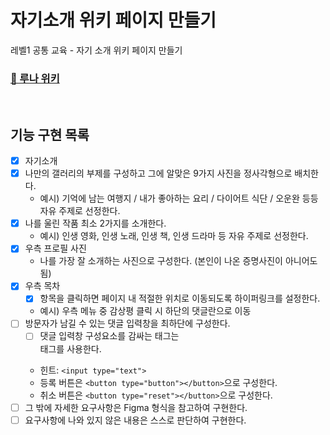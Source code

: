 # 자기소개 위키 페이지 만들기

레벨1 공통 교육 - 자기 소개 위키 페이지 만들기

### [🌙 루나 위키](https://shinjungoh.github.io/web-wiki-introduction/)

<br/>

## 기능 구현 목록

- [x] 자기소개
- [x] 나만의 갤러리의 부제를 구성하고 그에 알맞은 9가지 사진을 정사각형으로 배치한다.
  * 예시) 기억에 남는 여행지 / 내가 좋아하는 요리 / 다이어트 식단 / 오운완 등등 자유 주제로 선정한다.
- [x] 나를 울린 작품 최소 2가지를 소개한다. 
  * 예시) 인생 영화, 인생 노래, 인생 책, 인생 드라마 등 자유 주제로 선정한다.
- [x] 우측 프로필 사진
  * 나를 가장 잘 소개하는 사진으로 구성한다. (본인이 나온 증명사진이 아니어도 됨)
- [x] 우측 목차
  - [x] 항목을 클릭하면 페이지 내 적절한 위치로 이동되도록 하이퍼링크를 설정한다.
  * 예시) 우측 메뉴 중 감상평 클릭 시 하단의 댓글란으로 이동
- [ ] 방문자가 남길 수 있는 댓글 입력창을 최하단에 구성한다.
  - [ ] 댓글 입력창 구성요소를 감싸는 태그는 <form> 태그를 사용한다.
  * 힌트: `<input type="text">`
  * 등록 버튼은 `<button type="button"></button>`으로 구성한다.
  * 취소 버튼은 `<button type="reset"></button>`으로 구성한다.
- [ ] 그 밖에 자세한 요구사항은 Figma 형식을 참고하여 구현한다. 
- [ ] 요구사항에 나와 있지 않은 내용은 스스로 판단하여 구현한다.
